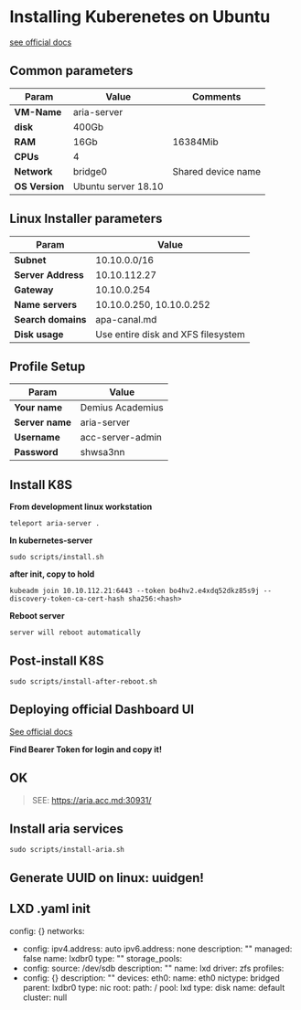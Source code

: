 # Installing Kuberenetes on Ubuntu

[see official docs](https://kubernetes.io/docs/setup/independent/create-cluster-kubeadm/)

## Common parameters

Param | Value  | Comments
------|--------|----------
**VM-Name**    | aria-server
**disk**       | 400Gb
**RAM**        | 16Gb    | 16384Mib
**CPUs**       | 4
**Network**    | bridge0 | Shared device name
**OS Version** | Ubuntu server 18.10

## Linux Installer parameters

Param | Value
------|-------    
**Subnet**         | 10.10.0.0/16
**Server Address** | 10.10.112.27
**Gateway**        | 10.10.0.254
**Name servers**   | 10.10.0.250, 10.10.0.252
**Search domains** | apa-canal.md
**Disk usage**     | Use entire disk and XFS filesystem

## Profile Setup

Param | Value
------|------
**Your name**   | Demius Academius
**Server name** | aria-server
**Username**    | acc-server-admin
**Password**    | shwsa3nn

## Install K8S

**From development linux workstation**

    teleport aria-server .

**In kubernetes-server**    

    sudo scripts/install.sh

**after init, copy to hold**

    kubeadm join 10.10.112.21:6443 --token bo4hv2.e4xdq52dkz85s9j --discovery-token-ca-cert-hash sha256:<hash>

**Reboot server**

    server will reboot automatically

## Post-install K8S

    sudo scripts/install-after-reboot.sh

## Deploying official Dashboard UI

[See official docs](https://kubernetes.io/docs/tasks/access-application-cluster/web-ui-dashboard/)

**Find Bearer Token for login and copy it!**

## OK

> SEE: https://aria.acc.md:30931/

## Install aria services

    sudo scripts/install-aria.sh

## Generate UUID on linux: uuidgen!

## LXD .yaml init

config: {}
networks:
- config:
    ipv4.address: auto
    ipv6.address: none
  description: ""
  managed: false
  name: lxdbr0
  type: ""
storage_pools:
- config:
    source: /dev/sdb
  description: ""
  name: lxd
  driver: zfs
profiles:
- config: {}
  description: ""
  devices:
    eth0:
      name: eth0
      nictype: bridged
      parent: lxdbr0
      type: nic
    root:
      path: /
      pool: lxd
      type: disk
  name: default
cluster: null
